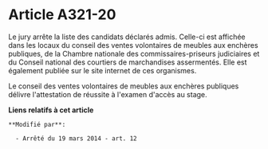# Article A321-20

Le jury arrête la liste des candidats déclarés admis. Celle-ci est affichée dans les locaux du conseil des ventes volontaires
de meubles aux enchères publiques, de la Chambre nationale des commissaires-priseurs judiciaires et du Conseil national des
courtiers de marchandises assermentés. Elle est également publiée sur le site internet de ces organismes.

Le conseil des ventes volontaires de meubles aux enchères publiques délivre l'attestation de réussite à l'examen d'accès au
stage.

**Liens relatifs à cet article**

	**Modifié par**:

	  - Arrêté du 19 mars 2014 - art. 12
